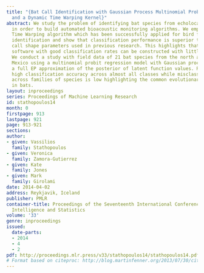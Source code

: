 ```yaml
---
title: "{Bat Call Identification with Gaussian Process Multinomial Probit Regression
  and a Dynamic Time Warping Kernel}"
abstract: We study the problem of identifying bat species from echolocation calls
  in order to build automated bioacoustic monitoring algorithms. We employ the Dynamic
  Time Warping algorithm which has been successfully applied for bird flight calls
  identification and show that classification performance is superior to hand crafted
  call shape parameters used in previous research. This highlights that generic bioacoustic
  software with good classification rates can be constructed with little domain knowledge.
  We conduct a study with field data of 21 bat species from the north and central
  Mexico using a multinomial probit regression model with Gaussian process prior and
  a full EP approximation of the posterior of latent function values. Results indicate
  high classification accuracy across almost all classes while misclassification rate
  across families of species is low highlighting the common evolutionary path of echolocation
  in bats.
layout: inproceedings
series: Proceedings of Machine Learning Research
id: stathopoulos14
month: 0
firstpage: 913
lastpage: 921
page: 913-921
sections: 
author:
- given: Vassilios
  family: Stathopoulos
- given: Veronica
  family: Zamora-Gutierrez
- given: Kate
  family: Jones
- given: Mark
  family: Girolami
date: 2014-04-02
address: Reykjavik, Iceland
publisher: PMLR
container-title: Proceedings of the Seventeenth International Conference on Artificial
  Intelligence and Statistics
volume: '33'
genre: inproceedings
issued:
  date-parts:
  - 2014
  - 4
  - 2
pdf: http://proceedings.mlr.press/v33/stathopoulos14/stathopoulos14.pdf
# Format based on citeproc: http://blog.martinfenner.org/2013/07/30/citeproc-yaml-for-bibliographies/
---
```

